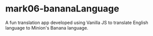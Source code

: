 # mark06-bananaLanguage
 A fun translation app developed using Vanilla JS to translate English language to Minion's Banana language.
